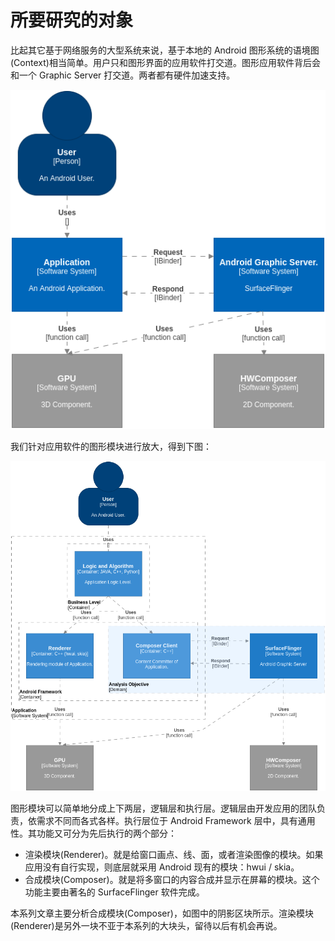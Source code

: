 # 所要研究的对象

比起其它基于网络服务的大型系统来说，基于本地的 Android 图形系统的语境图(Context)相当简单。用户只和图形界面的应用软件打交道。图形应用软件背后会和一个 Graphic Server 打交道。两者都有硬件加速支持。

![Android 图形系统的语境图1](graphic-system-01.png)

我们针对应用软件的图形模块进行放大，得到下图：

![Android 图形系统的语境图2](graphic-system-02.png)

图形模块可以简单地分成上下两层，逻辑层和执行层。逻辑层由开发应用的团队负责，依需求不同而各式各样。执行层位于 Android Framework 层中，具有通用性。其功能又可分为先后执行的两个部分：
* 渲染模块(Renderer)。就是给窗口画点、线、面，或者渲染图像的模块。如果应用没有自行实现，则底层就采用 Android 现有的模块：hwui / skia。
* 合成模块(Composer)。就是将多窗口的内容合成并显示在屏幕的模块。这个功能主要由著名的 SurfaceFlinger 软件完成。

本系列文章主要分析合成模块(Composer)，如图中的阴影区块所示。渲染模块(Renderer)是另外一块不亚于本系列的大块头，留待以后有机会再说。
